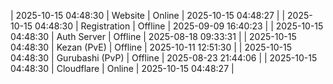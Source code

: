 | 2025-10-15 04:48:30 | Website | Online | 2025-10-15 04:48:27 |
| 2025-10-15 04:48:30 | Registration | Offline | 2025-09-09 16:40:23 |
| 2025-10-15 04:48:30 | Auth Server | Offline | 2025-08-18 09:33:31 |
| 2025-10-15 04:48:30 | Kezan (PvE) | Offline | 2025-10-11 12:51:30 |
| 2025-10-15 04:48:30 | Gurubashi (PvP) | Offline | 2025-08-23 21:44:06 |
| 2025-10-15 04:48:30 | Cloudflare | Online | 2025-10-15 04:48:27 |
